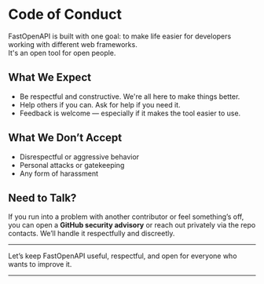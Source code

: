 # Code of Conduct

FastOpenAPI is built with one goal: to make life easier for developers working with different web frameworks.  
It's an open tool for open people.

## What We Expect

- Be respectful and constructive. We're all here to make things better.
- Help others if you can. Ask for help if you need it.
- Feedback is welcome — especially if it makes the tool easier to use.

## What We Don’t Accept

- Disrespectful or aggressive behavior
- Personal attacks or gatekeeping
- Any form of harassment

## Need to Talk?

If you run into a problem with another contributor or feel something’s off, you can open a **GitHub security advisory** or reach out privately via the repo contacts. We’ll handle it respectfully and discreetly.

---

Let’s keep FastOpenAPI useful, respectful, and open for everyone who wants to improve it.

---
